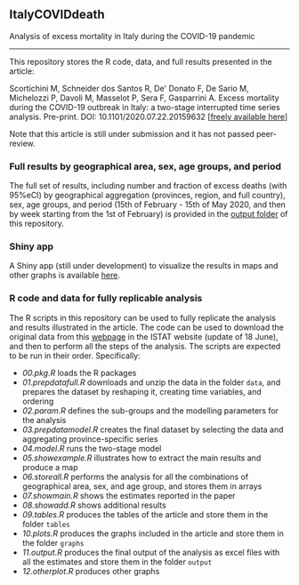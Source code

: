 ## ItalyCOVIDdeath
Analysis of excess mortality in Italy during the COVID-19 pandemic

--------------------------------------------------------------------------------

This repository stores the R code, data, and full results presented in the article:

Scortichini M, Schneider dos Santos R, De' Donato F, De Sario M, Michelozzi P, Davoli M, Masselot P, Sera F, Gasparrini A. Excess mortality during the COVID-19 outbreak in Italy: a two-stage interrupted time series analysis. Pre-print. DOI: 10.1101/2020.07.22.20159632 [[freely available here](https://www.medrxiv.org/content/10.1101/2020.07.22.20159632v1)]

Note that this article is still under submission and it has not passed peer-review.

### Full results by geographical area, sex, age groups, and period

The full set of results, including number and fraction of excess deaths (with 95\%eCI) by geographical aggregation (provinces, region, and full country), sex, age groups, and period (15th of February - 15th of May 2020, and then by week starting from the 1st of February) is provided in the [output folder](https://github.com/gasparrini/ItalyCOVIDdeath/tree/master/output) of this repository.

### Shiny app

A Shiny app (still under development) to visualize the results in maps and other graphs is available [here](https://mscortichini.shinyapps.io/app20200703/).

### R code and data for fully replicable analysis

The R scripts in this repository can be used to fully replicate the analysis and results illustrated in the article. The code can be used to download the original data from this [webpage](https://www.istat.it/it/archivio/240401) in the ISTAT website (update of 18 June), and then to perform all the steps of the analysis. The scripts are expected to be run in their order. Specifically:

  * *00.pkg.R*  loads the R packages
  * *01.prepdatafull.R* downloads and unzip the data in the folder `data`, and prepares the dataset by reshaping it, creating time variables, and ordering
  * *02.param.R* defines the sub-groups and the modelling parameters for the analysis
  * *03.prepdatamodel.R* creates the final dataset by selecting the data and aggregating province-specific series
  * *04.model.R* runs the two-stage model
  * *05.showexample.R* illustrates how to extract the main results and produce a map
  * *06.storeall.R* performs the analysis for all the combinations of geographical area, sex, and age group, and stores them in arrays
  * *07.showmain.R* shows the estimates reported in the paper
  * *08.showadd.R* shows additional results
  * *09.tables.R* produces the tables of the article and store them in the folder `tables`
  * *10.plots.R* produces the graphs included in the article and store them in the folder `graphs`
  * *11.output.R* produces the final output of the analysis as excel files with all the estimates and store them in the folder `output`
  * *12.otherplot.R* produces other graphs





